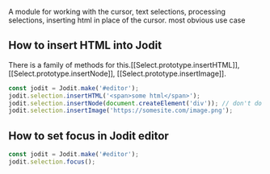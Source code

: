 A module for working with the cursor, text selections, processing selections, inserting html in place of the cursor.
most obvious use case

## How to insert HTML into Jodit

There is a family of methods for this.[[Select.prototype.insertHTML]], [[Select.prototype.insertNode]], [[Select.prototype.insertImage]].

```js
const jodit = Jodit.make('#editor');
jodit.selection.insertHTML('<span>some html</span>');
jodit.selection.insertNode(document.createElement('div')); // don't do that =) see [[core/create]]
jodit.selection.insertImage('https://somesite.com/image.png');
```

## How to set focus in Jodit editor

```js
const jodit = Jodit.make('#editor');
jodit.selection.focus();
```

